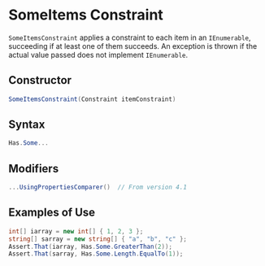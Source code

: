 # SomeItems Constraint

`SomeItemsConstraint` applies a constraint to each item in an `IEnumerable`, succeeding if at least one of them
succeeds. An exception is thrown if the actual value passed does not implement `IEnumerable`.

## Constructor

```csharp
SomeItemsConstraint(Constraint itemConstraint)
```

## Syntax

```csharp
Has.Some...
```

## Modifiers

```csharp
...UsingPropertiesComparer()  // From version 4.1
```

## Examples of Use

```csharp
int[] iarray = new int[] { 1, 2, 3 };
string[] sarray = new string[] { "a", "b", "c" };
Assert.That(iarray, Has.Some.GreaterThan(2));
Assert.That(sarray, Has.Some.Length.EqualTo(1));
```
